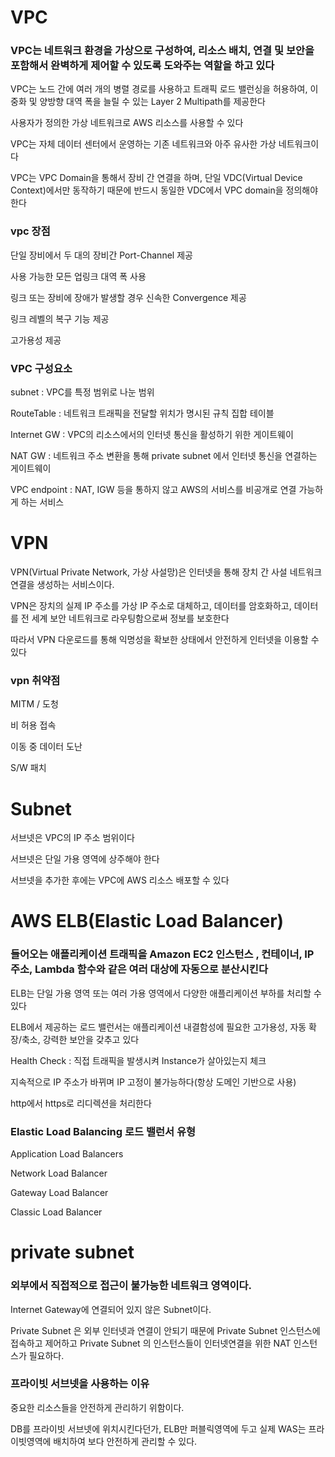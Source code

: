 # VPC

### VPC는 네트워크 환경을 가상으로 구성하여, 리소스 배치, 연결 및 보안을 포함해서 완벽하게 제어할 수 있도록 도와주는 역할을 하고 있다

VPC는 노드 간에 여러 개의 병렬 경로를 사용하고 트래픽 로드 밸런싱을 허용하여, 이중화 및 양방향 대역 폭을 늘릴 수 있는 Layer 2 Multipath를 제공한다

사용자가 정의한 가상 네트워크로 AWS 리소스를 사용할 수 있다

VPC는 자체 데이터 센터에서 운영하는 기존 네트워크와 아주 유사한 가상 네트워크이다

VPC는 VPC Domain을 통해서 장비 간 연결을 하며, 단일 VDC(Virtual Device Context)에서만 동작하기 때문에 반드시 동일한 VDC에서 VPC domain을 정의해야 한다

### vpc 장점

단일 장비에서 두 대의 장비간 Port-Channel 제공

사용 가능한 모든 업링크 대역 폭 사용

링크 또는 장비에 장애가 발생할 경우 신속한 Convergence 제공

링크 레벨의 복구 기능 제공

고가용성 제공

### VPC 구성요소

subnet : VPC를 특정 범위로 나눈 범위

RouteTable : 네트워크 트래픽을 전달할 위치가 명시된 규칙 집합 테이블

Internet GW : VPC의 리소스에서의 인터넷 통신을 활성하기 위한 게이트웨이

NAT GW : 네트워크 주소 변환을 통해 private subnet 에서 인터넷 통신을 연결하는 게이트웨이

VPC endpoint : NAT, IGW 등을 통하지 않고 AWS의 서비스를 비공개로 연결 가능하게 하는 서비스


# VPN

VPN(Virtual Private Network, 가상 사설망)은 인터넷을 통해 장치 간 사설 네트워크 연결을 생성하는 서비스이다. 

VPN은 장치의 실제 IP 주소를 가상 IP 주소로 대체하고, 데이터를 암호화하고, 데이터를 전 세계 보안 네트워크로 라우팅함으로써 정보를 보호한다

따라서 VPN 다운로드를 통해 익명성을 확보한 상태에서 안전하게 인터넷을 이용할 수 있다


### vpn 취약점

MITM / 도청

비 허용 접속

이동 중 데이터 도난

S/W 패치




# Subnet

서브넷은 VPC의 IP 주소 범위이다 

서브넷은 단일 가용 영역에 상주해야 한다 

서브넷을 추가한 후에는 VPC에 AWS 리소스 배포할 수 있다




# AWS ELB(Elastic Load Balancer)

### 들어오는 애플리케이션 트래픽을 Amazon EC2 인스턴스 ,  컨테이너, IP 주소, Lambda 함수와 같은 여러 대상에 자동으로 분산시킨다

ELB는 단일 가용 영역 또는 여러 가용 영역에서 다양한 애플리케이션 부하를 처리할 수 있다 

ELB에서 제공하는 로드 밸런서는 애플리케이션 내결함성에 필요한 고가용성, 자동 확장/축소, 강력한 보안을 갖추고 있다

Health Check : 직접 트래픽을 발생시켜 Instance가 살아있는지 체크

지속적으로 IP 주소가 바뀌며 IP 고정이 불가능하다(항상 도메인 기반으로 사용)

http에서 https로 리디렉션을 처리한다

### Elastic Load Balancing 로드 밸런서 유형

Application Load Balancers

Network Load Balancer

Gateway Load Balancer

Classic Load Balancer



# private subnet

### 외부에서 직접적으로 접근이 불가능한 네트워크 영역이다.

Internet Gateway에 연결되어 있지 않은 Subnet이다.

Private Subnet 은 외부 인터넷과 연결이 안되기 때문에 Private Subnet 인스턴스에 접속하고 제어하고 Private Subnet 의 인스턴스들이 인터넷연결을 위한 NAT 인스턴스가 필요하다.

### 프라이빗 서브넷을 사용하는 이유

중요한 리소스들을 안전하게 관리하기 위함이다.

DB를 프라이빗 서브넷에 위치시킨다던가, ELB만 퍼블릭영역에 두고 실제 WAS는 프라이빗영역에 배치하여 보다 안전하게 관리할 수 있다.
